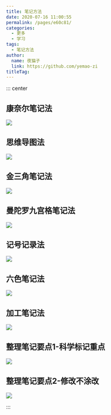 ```yaml
---
title: 笔记方法
date: 2020-07-16 11:00:55
permalink: /pages/e60c81/
categories: 
  - 更多
  - 学习
tags: 
  - 笔记方法
author: 
  name: 夜猫子
  link: https://github.com/yemao-zi
titleTag: 
---
```


::: center

## 康奈尔笔记法
![](https://cdn.jsdelivr.net/gh/xugaoyi/image_store/blog/20200716105752.jpg)

## 思维导图法
![](https://cdn.jsdelivr.net/gh/xugaoyi/image_store/blog/20200716105747.jpg)

## 金三角笔记法
![](https://cdn.jsdelivr.net/gh/xugaoyi/image_store/blog/20200716105753.jpg)

## 曼陀罗九宫格笔记法
![](https://cdn.jsdelivr.net/gh/xugaoyi/image_store/blog/20200716105748.jpg)

## 记号记录法
![](https://cdn.jsdelivr.net/gh/xugaoyi/image_store/blog/20200716105749.jpg)

## 六色笔记法
![](https://cdn.jsdelivr.net/gh/xugaoyi/image_store/blog/20200716105750.jpg)

## 加工笔记法
![](https://cdn.jsdelivr.net/gh/xugaoyi/image_store/blog/20200716105751.jpg)

## 整理笔记要点1-科学标记重点
![](https://cdn.jsdelivr.net/gh/xugaoyi/image_store/blog/20200716105746.jpg)

## 整理笔记要点2-修改不涂改
![](https://cdn.jsdelivr.net/gh/xugaoyi/image_store/blog/20200716105745.jpg)

:::